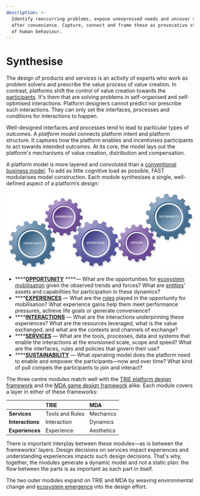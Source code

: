 ```yaml
---
description: >-
  Identify reoccurring problems, expose unexpressed needs and uncover sought
  after convenience. Capture, connect and frame these as provocative statements
  of human behaviour.
---
```


# Synthesise

The design of products and services is an activity of experts who work as problem solvers and prescribe the value process of value creation. In contrast, platforms shift the control of value creation towards the [participants](../../appendix/glossary.md#p). It's them that are solving problems in self-organised and self-optimised interactions. Platform designers cannot predict nor prescribe such interactions. They can only set the interfaces, processes and conditions for interactions to happen. 

Well-designed interfaces and processes tend to lead to particular types of outcomes. A _platform model_ connects platform intent and platform structure. It captures how the platform enables and incentivises participants to act towards intended outcomes. At its core, the model lays out the platform's mechanisms of value creation, distribution and compensation.

A platform model is more layered and convoluted than a [conventional business model](https://strategyzer.com/canvas/business-model-canvas). To add as little cognitive load as possible, FAST modularises model construction. Each module synthesises a single, well-defined aspect of a platform’s design:

![FAST Platform Synthesiser](../../.gitbook/assets/fast-model-5gears-75.jpg)

* \*\*\*\*[**OPPORTUNITY**](opportunity.md) ****— What are the opportunities for [ecosystem mobilisation](../../appendix/glossary.md#e) given the observed trends and forces? What are [entities](../../appendix/glossary.md#e)' assets and capabilities for participation in these dynamics?
* \*\*\*\*[**EXPERIENCES**](experiences.md) — What are the [roles](../../appendix/glossary.md#p) played in the opportunity for mobilisation? What experience gains help them meet performance pressures, achieve life goals or generate convenience?
* \*\*\*\*[**INTERACTIONS**](interactions.md) — What are the interactions underpinning these experiences? What are the resources leveraged, what is the value exchanged, and what are the contexts and channels of exchange?
* \*\*\*\*[**SERVICES**](services.md) — What are the tools, processes, data and systems that enable the interactions at the envisioned scale, scope and speed? What are the interfaces, rules and policies that govern their use?
* \*\*\*\*[**SUSTAINABILITY**](sustainability.md) — What operating model does the platform need to enable and empower the participants—now and over time? What kind of pull compels the participants to join and interact?

The three centre modules match well with the [TRIE platform design framework](http://platformed.info/the-trie-framework-platforms/) and the [MDA game design framework](https://en.wikipedia.org/wiki/MDA_framework) alike.  Each module covers a layer in either of these frameworks:

|  | TRIE | MDA |
| :--- | :--- | :--- |
| **Services** | Tools and Rules | Mechanics |
| **Interactions** | Interaction | Dynamics |
| **Experiences** | Experience | Aesthetics |

There is important interplay between these modules—as is between the frameworks' layers. Design decisions on services impact experiences and understanding experiences impacts such design decisions. That's why, together, the modules generate a dynamic model and not a static plan: the flow between the parts is as important as each part in itself.

The two outer modules expand on TRIE and MDA by weaving environmental change and [ecosystem emergence](../../appendix/glossary.md#e) into the design effort.



